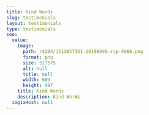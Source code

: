 ```yaml
---
title: Kind Words
slug: testimonials
layout: testimonials
type: testimonials
seo:
  value:
    image:
      path: /4204/1513857351-20150905-rsp-0060.png
      format: png
      size: 517575
      alt: null
      title: null
      width: 609
      height: 497
    title: Kind Words
    description: Kind Words
  imgixHost: null
---
```


